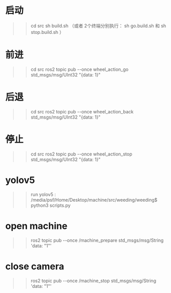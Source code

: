 启动
==================
>> cd src
>>sh build.sh （或者 2个终端分别执行： sh go.build.sh 和 sh  stop.build.sh ）


前进 
==================
>> cd src
>>ros2 topic pub --once wheel_action_go std_msgs/msg/UInt32  "{data: 1}"

后退
==================
>> cd src
>>ros2 topic pub --once wheel_action_back std_msgs/msg/UInt32  "{data: 1}"


停止
==================
>> cd src
>>ros2 topic pub --once wheel_action_stop std_msgs/msg/UInt32  "{data: 1}"

yolov5
==================
>>run yolov5 : /media/psf/Home/Desktop/machine/src/weeding/weeding$ python3 scripts.py 

open machine 
==================
>>ros2 topic pub --once /machine_prepare std_msgs/msg/String 'data: "1"'

close camera
==================
>>ros2 topic pub --once /machine_stop std_msgs/msg/String 'data: "1"'
